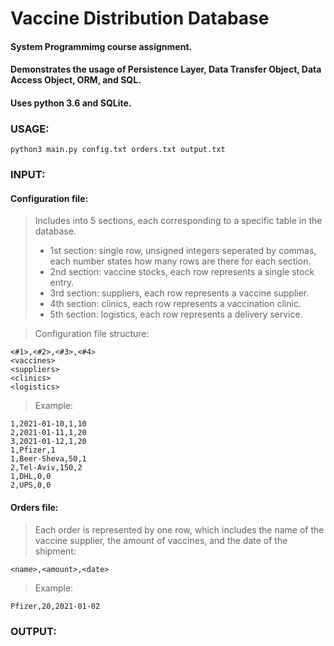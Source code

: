 # Vaccine Distribution Database
#### System Programmimg course assignment.
#### Demonstrates the usage of Persistence Layer, Data Transfer Object, Data Access Object, ORM, and SQL.
#### Uses python 3.6 and SQLite.
### USAGE:
```python3 main.py config.txt orders.txt output.txt```
### INPUT:
#### Configuration file:
> Includes into 5 sections, each corresponding to a specific table in the database.
> - 1st section: single row, unsigned integers seperated by commas, each number states how many rows are there for each section.
> - 2nd section: vaccine stocks, each row represents a single stock entry.
> - 3rd section: suppliers, each row represents a vaccine supplier.
> - 4th section: clinics, each row represents a vaccination clinic.
> - 5th section: logistics, each row represents a delivery service.

> Configuration file structure:
```
<#1>,<#2>,<#3>,<#4>
<vaccines>
<suppliers>
<clinics>
<logistics>
```

> Example:
```3,1,2,2
1,2021-01-10,1,10
2,2021-01-11,1,20
3,2021-01-12,1,20
1,Pfizer,1
1,Beer-Sheva,50,1
2,Tel-Aviv,150,2
1,DHL,0,0
2,UPS,0,0
```
#### Orders file:
> Each order is represented by one row, which includes the name of the vaccine supplier, the amount of vaccines, and the date of the shipment:
```
<name>,<amount>,<date>
```

> Example:
```
Pfizer,20,2021-01-02
```

### OUTPUT:
